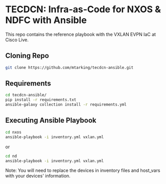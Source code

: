 # TECDCN: Infra-as-Code for NXOS & NDFC with Ansible

This repo contains the reference playbook with the VXLAN EVPN IaC at Cisco Live.

<!-- ![1](./assets/brkdcn-2946-vxlan-evpn-topology.png) -->

## Cloning Repo

```bash
git clone https://github.com/mtarking/tecdcn-ansible.git
```

## Requirements
```bash
cd tecdcn-ansible/
pip install -r requirements.txt
ansible-galaxy collection install -r requirements.yml
```

## Executing Ansible Playbook

```bash
cd nxos
ansible-playbook -i inventory.yml vxlan.yml
```

or

```bash
cd nd
ansible-playbook -i inventory.yml vxlan.yml
```


Note: You will need to replace the devices in inventory files and host_vars with your devices' information.
